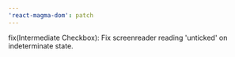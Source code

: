 ```yaml
---
'react-magma-dom': patch
---
```


fix(Intermediate Checkbox): Fix screenreader reading 'unticked' on indeterminate state.
